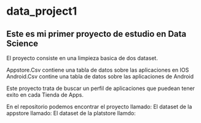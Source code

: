 # data_project1
## Este es mi primer proyecto de estudio en Data Science 
El proyecto consiste en una limpieza basica de dos dataset. 

Appstore.Csv contiene una tabla de datos sobre las aplicaciones en IOS 
Android.Csv contine una tabla de datos sobre las aplicaciones de Android 

Este proyecto trata de buscar un perfil de aplicaciones que puedean tener exito en cada Tienda de Apps. 

En el repositorio podemos encontrar el proyecto llamado:
El dataset de la appstore llamado:
El dataset de la platstore llamdo:
